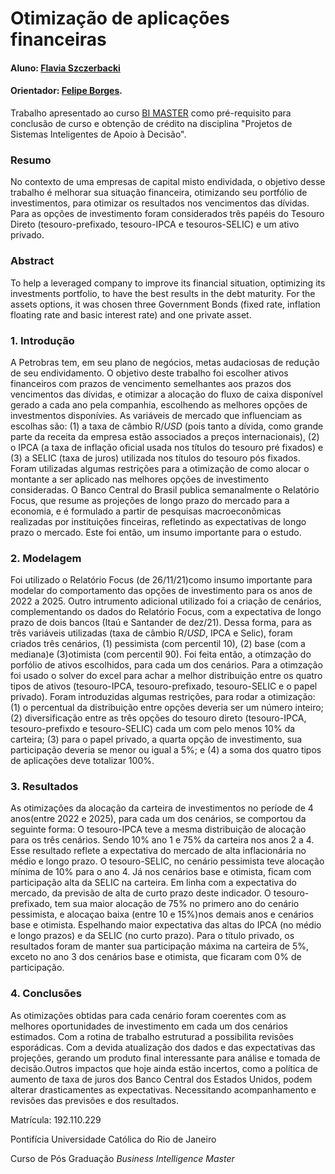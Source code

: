 # Otimização de aplicações financeiras

#### Aluno: [Flavia Szczerbacki](https://https://github.com/BIFla/tcc_bimaster)
#### Orientador: [Felipe Borges](https://github.com/FelipeBorgesC).



Trabalho apresentado ao curso [BI MASTER](https://ica.puc-rio.ai/bi-master) como pré-requisito para conclusão de curso e obtenção de crédito na disciplina "Projetos de Sistemas Inteligentes de Apoio à Decisão".



### Resumo

No contexto de uma empresas de capital misto endividada, o objetivo desse trabalho é melhorar sua situação financeira, otimizando seu portfólio de investimentos, para otimizar os resultados nos vencimentos das dívidas. 
Para as opções de investimento foram considerados três papéis do Tesouro Direto (tesouro-prefixado, tesouro-IPCA e tesouros-SELIC) e um ativo privado. 


### Abstract


To help a leveraged company to improve its financial situation, optimizing its investments portfolio, to have the best results in the debt maturity. 
For the assets options, it was chosen three Government Bonds (fixed rate, inflation floating rate and basic interest rate) and one private asset. 
 
### 1. Introdução

A Petrobras tem, em seu plano de negócios, metas audaciosas de redução de seu endividamento. O objetivo deste trabalho foi escolher ativos financeiros com prazos de vencimento semelhantes aos prazos dos vencimentos das dívidas, e otimizar a alocação do fluxo de caixa disponível gerado a cada ano pela companhia, escolhendo as melhores opções de investmentos disponívies. 
As variáveis de mercado que influenciam as escolhas são: (1) a taxa de câmbio R$/USD$ (pois tanto a dívida, como grande parte da receita da empresa estão associados a preços internacionais), (2) o IPCA (a taxa de inflação oficial usada nos títulos do tesouro pré fixados) e (3) a SELIC (taxa de juros) utilizada nos títulos do tesouro pós fixados. Foram utilizadas algumas restrições para a otimização de como alocar o montante a ser aplicado nas melhores opções de investimento consideradas. 
O Banco Central do Brasil publica semanalmente o Relatório Focus, que resume as projeções de longo prazo do mercado para a economia, e é formulado a partir de pesquisas macroeconômicas realizadas por instituições finceiras, refletindo as expectativas de longo prazo o mercado. Este foi então, um insumo importante para o estudo.   

### 2. Modelagem

Foi utilizado o Relatório Focus (de 26/11/21)como insumo importante para modelar do comportamento das opções de investimento para os anos de 2022 a 2025.
Outro intrumento adicional utilizado foi a criação de cenários, complementando os dados do Relatório Focus, com a expectativa de longo prazo de dois bancos (Itaú e Santander de dez/21). 
Dessa forma, para as três variáveis utilizadas (taxa de câmbio R$/USD$, IPCA e Selic), foram criados três cenários, (1) pessimista (com percentil 10), (2) base (com a mediana)e (3)otimista (com percentil 90).
Foi feita então, a otimzação do porfólio de ativos escolhidos, para cada um dos cenários. Para a otimzação foi usado o solver do excel para achar a melhor distribuição entre os quatro tipos de ativos (tesouro-IPCA, tesouro-prefixado, tesouro-SELIC e o papel privado).
Foram introduzidas algumas restrições, para rodar a otimização: (1) o percentual da distribuição entre opções deveria ser um número inteiro; (2) diversificação entre as três opções do tesouro direto (tesouro-IPCA, tesouro-prefixdo e tesouro-SELIC) cada um com pelo menos 10% da carteira; (3) para o papel privado, a quarta opção de investimento, sua participação deveria se menor ou igual a 5%; e (4) a soma dos quatro tipos de aplicações deve totalizar 100%.


### 3. Resultados

As otimizações da alocação da carteira de investimentos no període de 4 anos(entre 2022 e 2025), para cada um dos cenários, se comportou da seguinte forma:
O tesouro-IPCA teve a mesma distribuição de alocação para os três cenários. Sendo 10% ano 1 e 75% da carteira nos anos 2 a 4. Esse resultado reflete a expectativa do mercado de alta inflacionária no médio e longo prazo.
O tesouro-SELIC, no cenário pessimista teve alocação mínima de 10% para o ano 4. Já nos cenários base e otimista, ficam com participação alta da SELIC na carteira. Em linha com a expectativa do mercado, da previsão de alta de curto prazo deste indicador.
O tesouro-prefixado, tem sua maior alocação de 75% no primero ano do cenário pessimista, e alocaçao baixa (entre 10 e 15%)nos demais anos e cenários base e otimista. Espelhando maior expectativa das altas do IPCA (no médio e longo prazos) e da SELIC (no curto prazo).
Para o título privado, os resultados foram de manter sua participação máxima na carteira de 5%, exceto no ano 3 dos cenários base e otimista, que ficaram com 0% de participação.

### 4. Conclusões

As otimizações obtidas para cada cenário foram coerentes com as melhores oportunidades de investimento em cada um dos cenários estimados. 
Com a rotina de trabalho estruturad
a possibilita revisões esporádicas. Com a devida atualização dos dados e das expectativas das projeções, gerando um produto final interessante para análise e tomada de decisão.Outros impactos que hoje ainda estão incertos, como a política de aumento de taxa de juros dos Banco Central dos Estados Unidos, podem alterar drasticamentes as expectativas. Necessitando acompanhamento e revisões das previsões e dos resultados.


Matrícula: 192.110.229

Pontifícia Universidade Católica do Rio de Janeiro

Curso de Pós Graduação *Business Intelligence Master*
